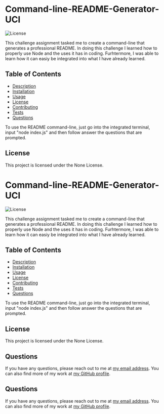 # Command-line-README-Generator-UCI

![License](https://img.shields.io/badge/license-None-blue.svg)

This challenge assignment tasked me to create a command-line that generates a professional README. In doing this challenge I learned how to properly use Node and the uses it has in coding. Furhtermore, I was able to learn how it can easiy be integrated into what I have already learned.

## Table of Contents

- [Description](#description)
- [Installation](#installation)
- [Usage](#usage)
- [License](#license)
- [Contributing](#contributing)
- [Tests](#tests)
- [Questions](#questions)



To use the README command-line, just go into the integrated terminal, input "node index.js" and then follow answer the questions that are prompted.

## License

This project is licensed under the None License.


# Command-line-README-Generator-UCI

![License](https://img.shields.io/badge/license-None-blue.svg)

This challenge assignment tasked me to create a command-line that generates a professional README. In doing this challenge I learned how to properly use Node and the uses it has in coding. Furhtermore, I was able to learn how it can easiy be integrated into what I have already learned.

## Table of Contents

- [Description](#description)
- [Installation](#installation)
- [Usage](#usage)
- [License](#license)
- [Contributing](#contributing)
- [Tests](#tests)
- [Questions](#questions)



To use the README command-line, just go into the integrated terminal, input "node index.js" and then follow answer the questions that are prompted.

## License

This project is licensed under the None License.





## Questions

If you have any questions, please reach out to me at [my email address](jason1094dang@gmail.com). You can also find more of my work at [my GitHub profile](https://github.com/jasondang4).


## Questions

If you have any questions, please reach out to me at [my email address](jason1094dang@gmail.com). You can also find more of my work at [my GitHub profile](https://github.com/jasondang4).
